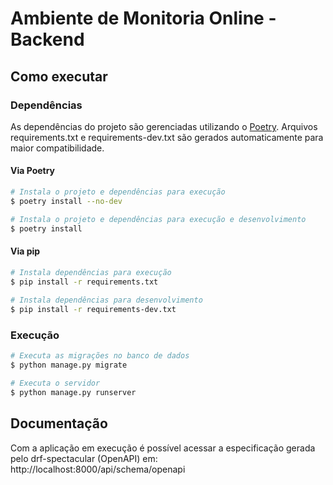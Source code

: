 # Ambiente de Monitoria Online - Backend

## Como executar
### Dependências
As dependências do projeto são gerenciadas utilizando o [Poetry](https://python-poetry.org). Arquivos requirements.txt e requirements-dev.txt são gerados automaticamente para maior compatibilidade.
#### Via Poetry
```bash
# Instala o projeto e dependências para execução
$ poetry install --no-dev

# Instala o projeto e dependências para execução e desenvolvimento
$ poetry install
```
#### Via pip
```bash
# Instala dependências para execução
$ pip install -r requirements.txt
 
# Instala dependências para desenvolvimento
$ pip install -r requirements-dev.txt
```

### Execução
```bash
# Executa as migrações no banco de dados
$ python manage.py migrate

# Executa o servidor
$ python manage.py runserver
```

## Documentação
Com a aplicação em execução é possível acessar a especificação gerada pelo drf-spectacular (OpenAPI) em: http://localhost:8000/api/schema/openapi
